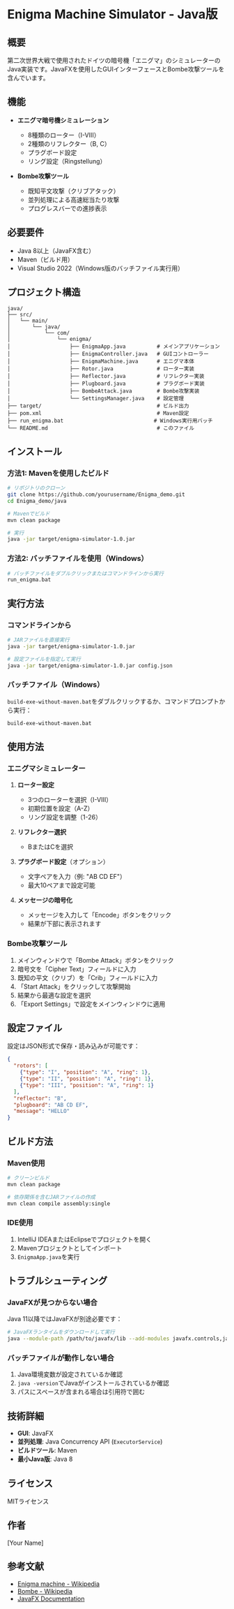 # Enigma Machine Simulator - Java版

## 概要

第二次世界大戦で使用されたドイツの暗号機「エニグマ」のシミュレーターのJava実装です。JavaFXを使用したGUIインターフェースとBombe攻撃ツールを含んでいます。

## 機能

- **エニグマ暗号機シミュレーション**
  - 8種類のローター（I-VIII）
  - 2種類のリフレクター（B, C）
  - プラグボード設定
  - リング設定（Ringstellung）
  
- **Bombe攻撃ツール**
  - 既知平文攻撃（クリブアタック）
  - 並列処理による高速総当たり攻撃
  - プログレスバーでの進捗表示

## 必要要件

- Java 8以上（JavaFX含む）
- Maven（ビルド用）
- Visual Studio 2022（Windows版のバッチファイル実行用）

## プロジェクト構造

```
java/
├── src/
│   └── main/
│       └── java/
│           └── com/
│               └── enigma/
│                   ├── EnigmaApp.java          # メインアプリケーション
│                   ├── EnigmaController.java   # GUIコントローラー
│                   ├── EnigmaMachine.java      # エニグマ本体
│                   ├── Rotor.java              # ローター実装
│                   ├── Reflector.java          # リフレクター実装
│                   ├── Plugboard.java          # プラグボード実装
│                   ├── BombeAttack.java        # Bombe攻撃実装
│                   └── SettingsManager.java    # 設定管理
├── target/                                     # ビルド出力
├── pom.xml                                     # Maven設定
├── run_enigma.bat                             # Windows実行用バッチ
└── README.md                                   # このファイル
```

## インストール

### 方法1: Mavenを使用したビルド

```bash
# リポジトリのクローン
git clone https://github.com/yourusername/Enigma_demo.git
cd Enigma_demo/java

# Mavenでビルド
mvn clean package

# 実行
java -jar target/enigma-simulator-1.0.jar
```

### 方法2: バッチファイルを使用（Windows）

```bash
# バッチファイルをダブルクリックまたはコマンドラインから実行
run_enigma.bat
```

## 実行方法

### コマンドラインから

```bash
# JARファイルを直接実行
java -jar target/enigma-simulator-1.0.jar

# 設定ファイルを指定して実行
java -jar target/enigma-simulator-1.0.jar config.json
```

### バッチファイル（Windows）

`build-exe-without-maven.bat`をダブルクリックするか、コマンドプロンプトから実行：

```cmd
build-exe-without-maven.bat
```

## 使用方法

### エニグマシミュレーター

1. **ローター設定**
   - 3つのローターを選択（I-VIII）
   - 初期位置を設定（A-Z）
   - リング設定を調整（1-26）

2. **リフレクター選択**
   - BまたはCを選択

3. **プラグボード設定**（オプション）
   - 文字ペアを入力（例: "AB CD EF"）
   - 最大10ペアまで設定可能

4. **メッセージの暗号化**
   - メッセージを入力して「Encode」ボタンをクリック
   - 結果が下部に表示されます

### Bombe攻撃ツール

1. メインウィンドウで「Bombe Attack」ボタンをクリック
2. 暗号文を「Cipher Text」フィールドに入力
3. 既知の平文（クリブ）を「Crib」フィールドに入力
4. 「Start Attack」をクリックして攻撃開始
5. 結果から最適な設定を選択
6. 「Export Settings」で設定をメインウィンドウに適用

## 設定ファイル

設定はJSON形式で保存・読み込みが可能です：

```json
{
  "rotors": [
    {"type": "I", "position": "A", "ring": 1},
    {"type": "II", "position": "A", "ring": 1},
    {"type": "III", "position": "A", "ring": 1}
  ],
  "reflector": "B",
  "plugboard": "AB CD EF",
  "message": "HELLO"
}
```

## ビルド方法

### Maven使用

```bash
# クリーンビルド
mvn clean package

# 依存関係を含むJARファイルの作成
mvn clean compile assembly:single
```

### IDE使用

1. IntelliJ IDEAまたはEclipseでプロジェクトを開く
2. Mavenプロジェクトとしてインポート
3. `EnigmaApp.java`を実行

## トラブルシューティング

### JavaFXが見つからない場合

Java 11以降ではJavaFXが別途必要です：

```bash
# JavaFXランタイムをダウンロードして実行
java --module-path /path/to/javafx/lib --add-modules javafx.controls,javafx.fxml -jar enigma-simulator.jar
```

### バッチファイルが動作しない場合

1. Java環境変数が設定されているか確認
2. `java -version`でJavaがインストールされているか確認
3. パスにスペースが含まれる場合は引用符で囲む

## 技術詳細

- **GUI**: JavaFX
- **並列処理**: Java Concurrency API (`ExecutorService`)
- **ビルドツール**: Maven
- **最小Java版**: Java 8

## ライセンス

MITライセンス

## 作者

[Your Name]

## 参考文献

- [Enigma machine - Wikipedia](https://en.wikipedia.org/wiki/Enigma_machine)
- [Bombe - Wikipedia](https://en.wikipedia.org/wiki/Bombe)
- [JavaFX Documentation](https://openjfx.io/)